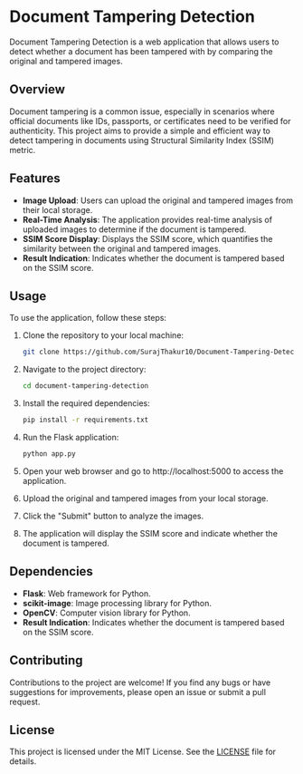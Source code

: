 # Document Tampering Detection

Document Tampering Detection is a web application that allows users to detect whether a document has been tampered with by comparing the original and tampered images.

## Overview

Document tampering is a common issue, especially in scenarios where official documents like IDs, passports, or certificates need to be verified for authenticity. This project aims to provide a simple and efficient way to detect tampering in documents using Structural Similarity Index (SSIM) metric.

## Features

- **Image Upload**: Users can upload the original and tampered images from their local storage.
- **Real-Time Analysis**: The application provides real-time analysis of uploaded images to determine if the document is tampered.
- **SSIM Score Display**: Displays the SSIM score, which quantifies the similarity between the original and tampered images.
- **Result Indication**: Indicates whether the document is tampered based on the SSIM score.

## Usage

To use the application, follow these steps:

1. Clone the repository to your local machine:

   ```bash
   git clone https://github.com/SurajThakur10/Document-Tampering-Detection.git

2. Navigate to the project directory:

   ```bash
   cd document-tampering-detection

3. Install the required dependencies:

   ```bash
   pip install -r requirements.txt

4. Run the Flask application:

   ```bash
   python app.py
5. Open your web browser and go to http://localhost:5000 to access the application.
6. Upload the original and tampered images from your local storage.
7. Click the "Submit" button to analyze the images.
8. The application will display the SSIM score and indicate whether the document is tampered.

## Dependencies

- **Flask**: Web framework for Python.
- **scikit-image**: Image processing library for Python.
- **OpenCV**: Computer vision library for Python.
- **Result Indication**: Indicates whether the document is tampered based on the SSIM score.

## Contributing

Contributions to the project are welcome! If you find any bugs or have suggestions for improvements, please open an issue or submit a pull request.

## License

This project is licensed under the MIT License. See the [LICENSE](https://github.com/SurajThakur10/Document-Tampering-Detection/blob/master/LICENSE) file for details.










